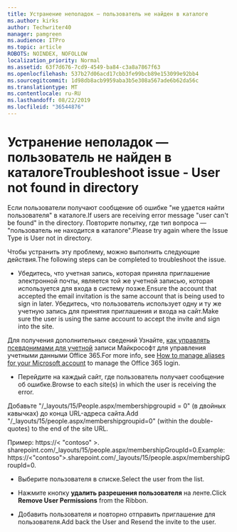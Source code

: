 ```yaml
---
title: Устранение неполадок — пользователь не найден в каталоге
ms.author: kirks
author: Techwriter40
manager: pamgreen
ms.audience: ITPro
ms.topic: article
ROBOTS: NOINDEX, NOFOLLOW
localization_priority: Normal
ms.assetid: 63f7d676-7cd9-4549-ba84-c3a8a7867f63
ms.openlocfilehash: 537b27d06acd17cbb3fe99bcb89e153099e92bb4
ms.sourcegitcommit: 1d98db8acb9959aba3b5e308a567ade6b62da56c
ms.translationtype: MT
ms.contentlocale: ru-RU
ms.lasthandoff: 08/22/2019
ms.locfileid: "36544876"
---
```

# <a name="troubleshoot-issue---user-not-found-in-directory"></a><span data-ttu-id="a33b8-102">Устранение неполадок — пользователь не найден в каталоге</span><span class="sxs-lookup"><span data-stu-id="a33b8-102">Troubleshoot issue - User not found in directory</span></span>

<span data-ttu-id="a33b8-103">Если пользователи получают сообщение об ошибке "не удается найти пользователя" в каталоге.</span><span class="sxs-lookup"><span data-stu-id="a33b8-103">If users are receiving error message "user can't be found" in the directory.</span></span> <span data-ttu-id="a33b8-104">Повторите попытку, где тип вопроса — "пользователь не находится в каталоге".</span><span class="sxs-lookup"><span data-stu-id="a33b8-104">Please try again where the Issue Type is User not in directory.</span></span>

<span data-ttu-id="a33b8-105">Чтобы устранить эту проблему, можно выполнить следующие действия.</span><span class="sxs-lookup"><span data-stu-id="a33b8-105">The following steps can be completed to troubleshoot the issue.</span></span>

- <span data-ttu-id="a33b8-106">Убедитесь, что учетная запись, которая приняла приглашение электронной почты, является той же учетной записью, которая используется для входа в систему позже.</span><span class="sxs-lookup"><span data-stu-id="a33b8-106">Ensure the account that accepted the email invitation is the same account that is being used to sign in later.</span></span> <span data-ttu-id="a33b8-107">Убедитесь, что пользователь использует одну и ту же учетную запись для принятия приглашения и входа на сайт.</span><span class="sxs-lookup"><span data-stu-id="a33b8-107">Make sure the user is using the same account to accept the invite and sign into the site.</span></span> 

<span data-ttu-id="a33b8-108">Для получения дополнительных сведений Узнайте, [как управлять псевдонимами для учетной</a> записи Майкрософт для управления учетными данными Office 365](https://support.microsoft.com/help/12407/microsoft-account-how-to-manage-aliases).</span><span class="sxs-lookup"><span data-stu-id="a33b8-108">For more info, see [How to manage aliases for your Microsoft account</a> to manage the Office 365 login](https://support.microsoft.com/help/12407/microsoft-account-how-to-manage-aliases).</span></span> 

- <span data-ttu-id="a33b8-109">Перейдите на каждый сайт, где пользователь получает сообщение об ошибке.</span><span class="sxs-lookup"><span data-stu-id="a33b8-109">Browse to each site(s) in which the user is receiving the error.</span></span> 

<span data-ttu-id="a33b8-110">Добавьте "/_layouts/15/People.aspx/membershipgroupid = 0" (в двойных кавычках) до конца URL-адреса сайта.</span><span class="sxs-lookup"><span data-stu-id="a33b8-110">Add "/_layouts/15/people.aspx/membershipgroupid=0" (within the double-quotes) to the end of the site URL.</span></span> 

<span data-ttu-id="a33b8-111">Пример: https://< "contoso" >. sharepoint.com/_layouts/15/people.aspx/membershipGroupId=0.</span><span class="sxs-lookup"><span data-stu-id="a33b8-111">Example: https://<"contoso">.sharepoint.com/_layouts/15/people.aspx/membershipGroupId=0.</span></span>

- <span data-ttu-id="a33b8-112">Выберите пользователя в списке.</span><span class="sxs-lookup"><span data-stu-id="a33b8-112">Select the user from the list.</span></span>

- <span data-ttu-id="a33b8-113">Нажмите кнопку **удалить разрешения пользователя** на ленте.</span><span class="sxs-lookup"><span data-stu-id="a33b8-113">Click **Remove User Permissions** from the Ribbon.</span></span> 
-  <span data-ttu-id="a33b8-114">Добавить пользователя и повторно отправить приглашение для пользователя.</span><span class="sxs-lookup"><span data-stu-id="a33b8-114">Add back the User and Resend the invite to the user.</span></span>

